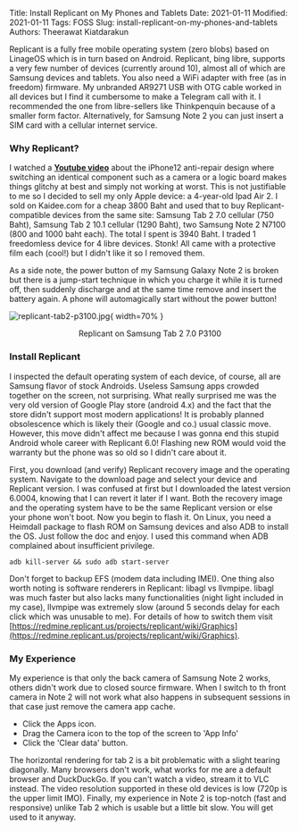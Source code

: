 Title: Install Replicant on My Phones and Tablets
Date: 2021-01-11
Modified: 2021-01-11
Tags: FOSS
Slug: install-replicant-on-my-phones-and-tablets
Authors: Theerawat Kiatdarakun

Replicant is a fully free mobile operating system (zero blobs) based on LinageOS which is in turn based on Android. Replicant, bing libre, supports a very few number of devices (currently around 10), almost all of which are Samsung devices and tablets. You also need a WiFi adapter with free (as in freedom) firmware. My unbranded AR9271 USB with OTG cable worked in all devices but I find it cumbersome to make a Telegram call with it. I recommended the one from libre-sellers like Thinkpenquin because of a smaller form factor. Alternatively, for Samsung Note 2 you can just insert a SIM card with a cellular internet service.

### Why Replicant?

I watched a [**Youtube video**](https://www.youtube.com/watch?v=FY7DtKMBxBw) about the iPhone12 anti-repair design where switching an identical component such as a camera or a logic board makes things glitchy at best and simply not working at worst. This is not justifiable to me so I decided to sell my only Apple device: a 4-year-old Ipad Air 2. I sold on Kaidee.com for a cheap 3800 Baht and used that to buy Replicant-compatible devices from the same site: Samsung Tab 2 7.0 cellular (750 Baht), Samsung Tab 2 10.1 cellular (1290 Baht), two Samsung Note 2 N7100 (800 and 1000 baht each). The total I spent is 3940 Baht. I traded 1 freedomless device for 4 libre devices. Stonk! All came with a protective film each (cool!) but I didn't like it so I removed them.

As a side note, the power button of my Samsung Galaxy Note 2 is broken but there is a jump-start technique in which you charge it while it is turned off, then suddenly discharge and at the same time remove and insert the battery again. A phone will automagically start without the power button!

![replicant-tab2-p3100.jpg](/images/replicant-tab2-p3100.jpg){ width=70% }
<center>Replicant on Samsung Tab 2 7.0 P3100</center>

### Install Replicant
I inspected the default operating system of each device, of course, all are Samsung flavor of stock Androids. Useless Samsung apps crowded together on the screen, not surprising. What really surprised me was the very old version of Google Play store (android 4.x) and the fact that the store didn't support most modern applications! It is probably planned obsolescence which is likely their (Google and co.) usual classic move. However, this move didn't affect me because I was gonna end this stupid Android whole career with Replicant 6.0! Flashing new ROM would void the warranty but the phone was so old so I didn't care about it.

First, you download (and verify) Replicant recovery image and the operating system. Navigate to the download page and select your device and Replicant version. I was confused at first but I downloaded the latest version 6.0004, knowing that I can revert it later if I want. Both the recovery image and the operating system have to be the same Replicant version or else your phone won't boot. Now you begin to flash it. On Linux, you need a Heimdall package to flash ROM on Samsung devices and also ADB to install the OS. Just follow the doc and enjoy. I used this command when ADB complained about insufficient privilege.

`adb kill-server && sudo adb start-server`

Don't forget to backup EFS (modem data including IMEI). One thing also worth noting is software renderers in Replicant: libagl vs llvmpipe. libagl was much faster but also lacks many functionalities (night light included in my case), llvmpipe was extremely slow (around 5 seconds delay for each click which was unusable to me). For details of how to switch them visit [https://redmine.replicant.us/projects/replicant/wiki/Graphics](https://redmine.replicant.us/projects/replicant/wiki/Graphics).

### My Experience
My experience is that only the back camera of Samsung Note 2 works, others didn't work due to closed source firmware. When I switch to th front camera in Note 2 will not work what also happens in subsequent sessions in that case just remove the camera app cache.

- Click the Apps icon.
- Drag the Camera icon to the top of the screen to 'App Info'
- Click the 'Clear data' button.

The horizontal rendering for tab 2 is a bit problematic with a slight tearing diagonally. Many browsers don't work, what works for me are a default browser and DuckDuckGo. If you can't watch a video, stream it to VLC instead. The video resolution supported in these old devices is low (720p is the upper limit IMO). Finally, my experience in Note 2 is top-notch (fast and responsive) unlike Tab 2 which is usable but a little bit slow. You will get used to it anyway.
